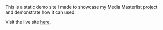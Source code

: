 This is a static demo site I made to showcase my Media Masterlist project and demonstrate how it can used.

Visit the live site [here](https://danielledonnelly.github.io/my-media-list).
